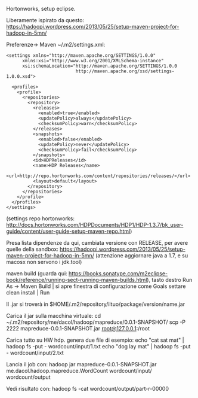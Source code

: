 Hortonworks, setup eclipse.

Liberamente ispirato da questo: https://hadoopi.wordpress.com/2013/05/25/setup-maven-project-for-hadoop-in-5mn/

Preferenze-> Maven ~/.m2/settings.xml:
<settings xmlns="http://maven.apache.org/SETTINGS/1.0.0"
   xmlns:xsi="http://www.w3.org/2001/XMLSchema-instance"
   xsi:schemaLocation="http://maven.apache.org/SETTINGS/1.0.0
   http://maven.apache.org/xsd/settings-1.0.0.xsd">
```
<settings xmlns="http://maven.apache.org/SETTINGS/1.0.0"
      xmlns:xsi="http://www.w3.org/2001/XMLSchema-instance"
      xsi:schemaLocation="http://maven.apache.org/SETTINGS/1.0.0
                          http://maven.apache.org/xsd/settings-1.0.0.xsd">

  <profiles>
    <profile>
      <repositories>
        <repository>
          <releases>
            <enabled>true</enabled>
            <updatePolicy>always</updatePolicy>
            <checksumPolicy>warn</checksumPolicy>
          </releases>
          <snapshots>
            <enabled>false</enabled>
            <updatePolicy>never</updatePolicy>
            <checksumPolicy>fail</checksumPolicy>
          </snapshots>
          <id>HDPReleases</id>
          <name>HDP Releases</name>
          <url>http://repo.hortonworks.com/content/repositories/releases/</url>
          <layout>default</layout>
        </repository>
      </repositories> 
    </profile>
  </profiles>
</settings>
```
(settings repo hortonworks: http://docs.hortonworks.com/HDPDocuments/HDP1/HDP-1.3.7/bk_user-guide/content/user-guide-setup-maven-repo.html)

Presa lista dipendenze da qui, cambiata versione con RELEASE, per avere quelle della sandbox:
https://hadoopi.wordpress.com/2013/05/25/setup-maven-project-for-hadoop-in-5mn/
(attenzione aggiornare java a 1.7, e su macosx non servono i jdk.tool)

maven build (guarda qui: https://books.sonatype.com/m2eclipse-book/reference/running-sect-running-maven-builds.html), tasto destro Run As -> Maven Build | si apre finestra di configurazione come Goals settare clean install | Run

Il .jar si troverà in $HOME/.m2/repository/iltuo/package/version/name.jar

Carica il jar sulla macchina virtuale:
cd ~/.m2/repository/me/dacol/hadoop/mapreduce/0.0.1-SNAPSHOT/
scp -P 2222 mapreduce-0.0.1-SNAPSHOT.jar root@127.0.0.1:/root

Carica tutto su HW hdp.
genera due file di esempio:
echo "cat sat mat" | hadoop fs -put - wordcount/input/1.txt
echo "dog lay mat" | hadoop fs -put - wordcount/input/2.txt

Lancia il job con:
hadoop jar mapreduce-0.0.1-SNAPSHOT.jar me.dacol.hadoop.mapreduce.WordCount wordcount/input/ wordcount/output

Vedi risultato con:
hadoop fs -cat wordcount/output/part-r-00000


